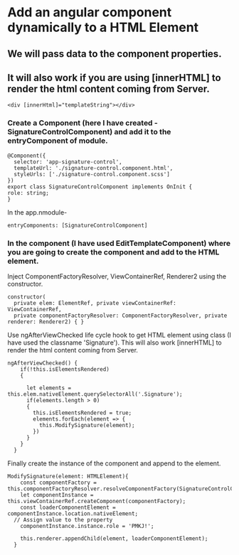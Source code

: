 # Add an angular component dynamically to a HTML Element
## We will pass data to the component properties.
## It will also work if you are using [innerHTML] to render the html content coming from Server.

```
<div [innerHtml]="templateString"></div>
```

### Create a Component (here I have created - SignatureControlComponent) and add it to the entryComponent of module.


```
@Component({
  selector: 'app-signature-control',
  templateUrl: './signature-control.component.html',
  styleUrls: ['./signature-control.component.scss']
})
export class SignatureControlComponent implements OnInit {
role: string;
}
```

In the app.nmodule-
```
entryComponents: [SignatureControlComponent]
```
### In the component (I have used EditTemplateComponent) where you are going to create the component and add to the HTML element.

Inject ComponentFactoryResolver, ViewContainerRef, Renderer2 using the constructor.
```
constructor( 
  private elem: ElementRef, private viewContainerRef: ViewContainerRef,
  private componentFactoryResolver: ComponentFactoryResolver, private renderer: Renderer2) { }

```

Use ngAfterViewChecked life cycle hook to get HTML element using class (I have used the classname 'Signature'). This will also work [innerHTML] to render the html content coming from Server.
```
ngAfterViewChecked() {
    if(!this.isElementsRendered)
    {
      
      let elements = this.elem.nativeElement.querySelectorAll('.Signature');
      if(elements.length > 0)
      {
        this.isElementsRendered = true;
        elements.forEach(element => {
          this.ModifySignature(element);
        })
      }
    }   
  }
```
Finally create the instance of the component and append to the element.
```
ModifySignature(element: HTMLElement){    
    const componentFactory = this.componentFactoryResolver.resolveComponentFactory(SignatureControlComponent);    
    let componentInstance = this.viewContainerRef.createComponent(componentFactory);
    const loaderComponentElement = componentInstance.location.nativeElement;
  // Assign value to the property
    componentInstance.instance.role = 'PMKJ!';

    this.renderer.appendChild(element, loaderComponentElement);
  }

```
